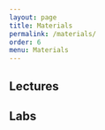 ```yaml
---
layout: page
title: Materials
permalink: /materials/
order: 6
menu: Materials
---
```


## Lectures

<!-- * [Lecture 1 slides](http://www.cs171.org/2016/assets/slides/cs171-01-Introduction.pdf)

* [Lecture 2 slides](http://www.cs171.org/2016/assets/slides/cs171-02-Design.pdf)

* [Lecture 3 slides](http://www.cs171.org/2016/assets/slides/cs171-03-Perception.pdf)

* [Lecture 4 slides](http://www.cs171.org/2016/assets/slides/cs171-04-Cognition.pdf)

* [Lecture 5 slides](http://www.cs171.org/2016/assets/slides/cs171-05-Interaction.pdf)

* [Lecture 6 slides](http://www.cs171.org/2016/assets/slides/cs171-06-Process.pdf)

* [Lecture 7 slides](http://www.cs171.org/2016/assets/slides/cs171-07-Projects.pdf)

* [Lecture 8 slides](http://www.cs171.org/2016/assets/slides/cs171-08-Exploration.pdf)

* [Lecture 9 slides](http://www.cs171.org/2016/assets/slides/cs171-09-Innovation.pdf)
* -->


## Labs

<!-- * [Lab 1 instructions](http://www.cs171.org/2016/assets/material/CS171-Lab1-Instructions.pdf)

* [Lab 2 instructions](http://www.cs171.org/2016/assets/material/CS171-Lab2-Instructions.pdf)

* [Lab 3 instructions](http://www.cs171.org/2016/assets/material/CS171-Lab3-Instructions.pdf)

* [Lab 4 instructions](http://www.cs171.org/2016/assets/material/CS171-Lab4-Instructions.pdf)

* [Lab 5 instructions (pdf)](http://www.cs171.org/2016/assets/material/CS171-Lab5-Instructions.pdf) or [html](http://www.cs171.org/2016/assets/material/lab5/index.html)

* [Lab 6 instructions (pdf)](http://www.cs171.org/2016/assets/material/CS171-Lab6-Instructions.pdf) or [html](http://www.cs171.org/2016/assets/material/lab6/index.html)

* [Lab 7 instructions (pdf)](http://www.cs171.org/2016/assets/material/CS171-Lab7-Instructions.pdf) or [html](http://www.cs171.org/2016/assets/material/lab7/index.html)

* [Lab 8 instructions (pdf)](http://www.cs171.org/2016/assets/material/CS171-Lab8-Instructions.pdf)
-->